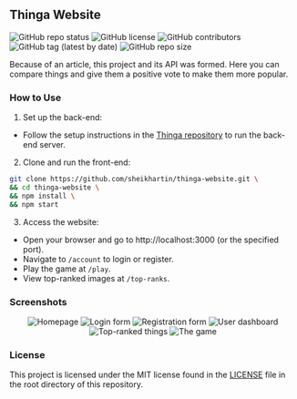 ## Thinga Website

![GitHub repo status](https://img.shields.io/badge/status-active-green?style=flat)
![GitHub license](https://img.shields.io/github/license/sheikhartin/thinga-website)
![GitHub contributors](https://img.shields.io/github/contributors/sheikhartin/thinga-website)
![GitHub tag (latest by date)](https://img.shields.io/github/v/tag/sheikhartin/thinga-website)
![GitHub repo size](https://img.shields.io/github/repo-size/sheikhartin/thinga-website)

Because of an article, this project and its API was formed. Here you can compare things and give them a positive vote to make them more popular.

### How to Use

1. Set up the back-end:

- Follow the setup instructions in the [Thinga repository](https://github.com/sheikhartin/thinga) to run the back-end server.

2. Clone and run the front-end:

```bash
git clone https://github.com/sheikhartin/thinga-website.git \
&& cd thinga-website \
&& npm install \
&& npm start
```

3. Access the website:

- Open your browser and go to http://localhost:3000 (or the specified port).
- Navigate to `/account` to login or register.
- Play the game at `/play`.
- View top-ranked images at `/top-ranks`.

### Screenshots

<div align="center">
  <img src="https://gist.github.com/user-attachments/assets/455d341a-5598-42df-a4ec-302e5ed6e15f" alt="Homepage">
  <img src="https://gist.github.com/user-attachments/assets/801bfef8-de0e-4451-81c1-adaae9350a1b" alt="Login form">
  <img src="https://gist.github.com/user-attachments/assets/e82e3410-97b0-48ae-bec9-1e162292073b" alt="Registration form">
  <img src="https://gist.github.com/user-attachments/assets/ee094d9c-d556-4ec6-8f7f-f8d600aba7f1" alt="User dashboard">
  <img src="https://gist.github.com/user-attachments/assets/d844b7ee-df3c-400b-91b5-e97a1ee3b223" alt="Top-ranked things">
  <img src="https://gist.github.com/user-attachments/assets/f5fb0456-27e2-4532-a8e3-d06d1266f881" alt="The game">
</div>

### License

This project is licensed under the MIT license found in the [LICENSE](LICENSE) file in the root directory of this repository.

